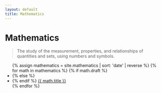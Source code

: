 ```yaml
---
layout: default
title: Mathematics
---
```


# Mathematics

> The study of the measurement, properties, and relationships of quantities and
> sets, using numbers and symbols.

<ul>
{% assign mathematics = site.mathematics | sort: 'date' | reverse %}
{% for math in mathematics %}
  {% if math.draft %}
    <li class="draft">
  {% else %}
    <li>
  {% endif %}
      <a href="{{ math.url }}">{{ math.title }}</a>
    </li>
{% endfor %}
</ul>
